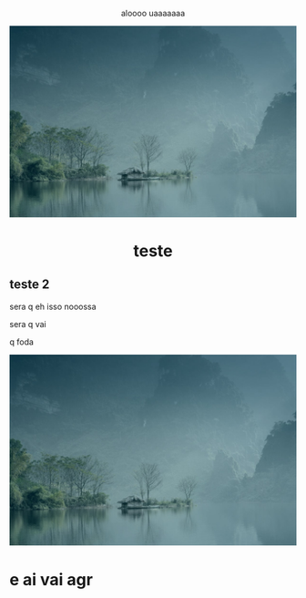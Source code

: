 <html>
  <body>
    <div>
      <p align="center"> 
      aloooo
        uaaaaaaa
      </p>
      <a href="https://google.com">
        <img src="details-1-background.jpg">
      </a>
      <h1 align="center">
        teste
      </h1>
      <h2>
        teste 2
      </h2>
    </div>
    <p>
      sera q eh isso
      nooossa
    </p>
    <p>
      sera q vai
    </p>
    <p>
      q foda
    </p>
    <img src="details-1-background.jpg" alt="teste">
    

    
  </body>



  
</html>

# e ai vai agr
